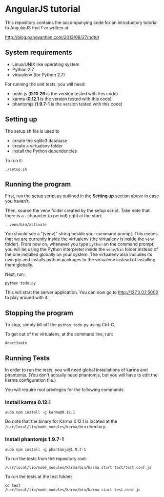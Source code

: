 # AngularJS tutorial

This repository contains the accompanying code for an introductory tutorial
to AngularJS that I've written at

http://blog.pangyanhan.com/2013/08/27/ngtut

## System requirements

- Linux/UNIX like operating system
- Python 2.7
- virtualenv (for Python 2.7)

For running the unit tests, you will need:

- node.js (**0.10.26** is the version tested with this code)
- karma (**0.12.1** is the version tested with this code)
- phantomjs (**1.9.7-1** is the version tested with this code)

## Setting up

The setup.sh file is used to

- create the sqlite3 database
- create a virtualenv folder
- install the Python dependencies

To run it:

    ./setup.sh

## Running the program

First, run the setup script as outlined in the **Setting up** section above
in case you haven't.

Then, source the venv folder created by the setup script. Take note that
there is a **.** character (a period) right at the start:

    . venv/bin/activate

You should see a "(venv)" string beside your command prompt. This means that
we are currently inside the virtualenv (the virtualenv is inside the `venv`
folder). From now on, whenever you type `python` on the command prompt, you
will be using the Python interpreter inside the `venv/bin` folder instead of
the one installed globally on your system. The virtualenv also includes its
own `pip` and installs python packages to the virtualenv instead of installing
them globally.

Next, run:

    python todo.py

This will start the server application. You can now go to http://127.0.0.1:5000
to play around with it.


## Stopping the program

To stop, simply kill off the `python todo.py` using Ctrl-C.

To get out of the virtualenv, at the command line, run:

    deactivate


## Running Tests

In order to run the tests, you will need global installations of karma and
phantomjs. (You don't actually need phantomjs, but you will have to edit the
karma configuration file.)

You will require root privileges for the following commands.

### Install karma 0.12.1

    sudo npm install -g karma@0.12.1

Do note that the binary for Karma 0.12.1 is located at the
`/usr/local/lib/node_modules/karma/bin` directory.

### Install phantomjs 1.9.7-1

    sudo npm install -g phantomjs@1.9.7-1

To run the tests from the repository root:

    /usr/local/lib/node_modules/karma/bin/karma start test/test.conf.js

To run the tests at the test folder:

    cd test
    /usr/local/lib/node_modules/karma/bin/karma start test.conf.js
